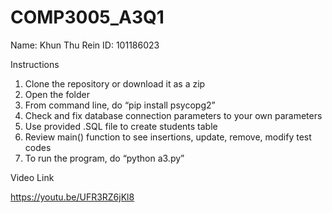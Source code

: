 # COMP3005_A3Q1

Name: Khun Thu Rein
ID: 101186023

Instructions

1. Clone the repository or download it as a zip
2. Open the folder
3. From command line, do “pip install psycopg2”
4. Check and fix database connection parameters to your own parameters
5. Use provided .SQL file to create students table
6. Review main() function to see insertions, update, remove, modify test codes
7. To run the program, do “python a3.py”

Video Link

https://youtu.be/UFR3RZ6jKl8
